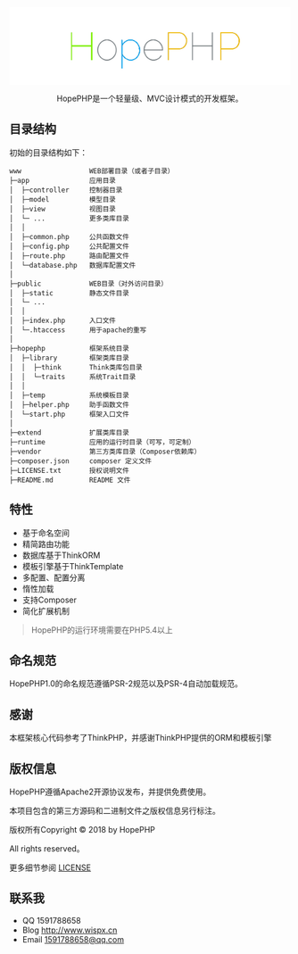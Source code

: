 <p align="center">
    <img src="hopephp/logo.png" alt="HopePHP" align="center" />
</p>
<p align="center">HopePHP是一个轻量级、MVC设计模式的开发框架。</p>

## 目录结构
初始的目录结构如下：

~~~
www                 WEB部署目录（或者子目录）
├─app               应用目录
│  ├─controller     控制器目录
│  ├─model          模型目录
│  ├─view           视图目录
│  └─ ...           更多类库目录
│  │
│  ├─common.php     公共函数文件
│  ├─config.php     公共配置文件
│  ├─route.php      路由配置文件
│  └─database.php   数据库配置文件
│
├─public            WEB目录（对外访问目录）
│  ├─static         静态文件目录
│  └─ ...
│  │
│  ├─index.php      入口文件
│  └─.htaccess      用于apache的重写
│
├─hopephp           框架系统目录
│  ├─library        框架类库目录
│  │  ├─think       Think类库包目录
│  │  └─traits      系统Trait目录
│  │
│  ├─temp           系统模板目录
│  ├─helper.php     助手函数文件
│  └─start.php      框架入口文件
│
├─extend            扩展类库目录
├─runtime           应用的运行时目录（可写，可定制）
├─vendor            第三方类库目录（Composer依赖库）
├─composer.json     composer 定义文件
├─LICENSE.txt       授权说明文件
├─README.md         README 文件
~~~

## 特性
- 基于命名空间
- 精简路由功能
- 数据库基于ThinkORM
- 模板引擎基于ThinkTemplate
- 多配置、配置分离
- 惰性加载
- 支持Composer
- 简化扩展机制

> HopePHP的运行环境需要在PHP5.4以上

## 命名规范

HopePHP1.0的命名规范遵循PSR-2规范以及PSR-4自动加载规范。

## 感谢
本框架核心代码参考了ThinkPHP，并感谢ThinkPHP提供的ORM和模板引擎

## 版权信息

HopePHP遵循Apache2开源协议发布，并提供免费使用。

本项目包含的第三方源码和二进制文件之版权信息另行标注。

版权所有Copyright © 2018 by HopePHP

All rights reserved。

更多细节参阅 [LICENSE](LICENSE)

## 联系我
- QQ 1591788658
- Blog http://www.wispx.cn
- Email 1591788658@qq.com
